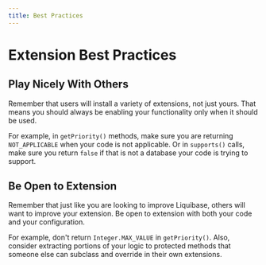 ```yaml
---
title: Best Practices
---
```


# Extension Best Practices

## Play Nicely With Others

Remember that users will install a variety of extensions, not just yours. That means you should always be enabling your functionality only when it should be used.

For example, in `getPriority()` methods, make sure you are returning `NOT_APPLICABLE` when your code is not applicable. Or in `supports()` calls, make sure you return `false`
if that is not a database your code is trying to support.

## Be Open to Extension

Remember that just like you are looking to improve Liquibase, others will want to improve your extension. Be open to extension with both your code and your configuration.

For example, don't return `Integer.MAX_VALUE` in `getPriority()`. Also, consider extracting portions of your logic to protected methods that someone else can subclass and override in their own extensions.
